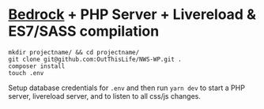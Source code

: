 # [Bedrock](https://roots.io/bedrock/) + PHP Server + Livereload & ES7/SASS compilation

```
mkdir projectname/ && cd projectname/
git clone git@github.com:OutThisLife/NWS-WP.git .
composer install
touch .env
```

Setup database credentials for `.env` and then run `yarn dev` to start a PHP server, livereload server, and to listen to all css/js changes.
